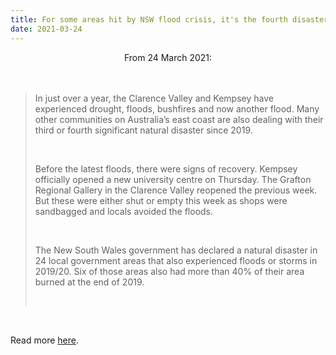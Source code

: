 ```yaml
---
title: For some areas hit by NSW flood crisis, it's the fourth disaster in a year
date: 2021-03-24
---
```


<center>From 24 March 2021:</center><br><br>

<blockquote><p>In just over a year, the Clarence Valley and Kempsey have experienced drought, floods, bushfires and now another flood. Many other communities on Australia’s east coast are also dealing with their third or fourth significant natural disaster since 2019.</p><br>

<p>Before the latest floods, there were signs of recovery. Kempsey officially opened a new university centre on Thursday. The Grafton Regional Gallery in the Clarence Valley reopened the previous week. But these were either shut or empty this week as shops were sandbagged and locals avoided the floods.</p><br>

<p>The New South Wales government has declared a natural disaster in 24 local government areas that also experienced floods or storms in 2019/20. Six of those areas also had more than 40% of their area burned at the end of 2019.</p><br>

</blockquote><br>

<p>Read more <a href="https://www.theguardian.com/news/datablog/2021/mar/24/for-some-areas-hit-by-nsw-flood-crisis-its-the-fourth-disaster-in-a-year">here</a>.</p>